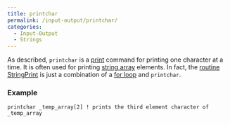 ```yaml
---
title: printchar
permalink: /input-output/printchar/
categories: 
  - Input-Output
  - Strings
---
```


As described, `printchar` is a [print](/input-output/print/) command for
printing one character at a time. It is often used for printing
[string array](/strings/string-arrays/) elements. In fact, the
[routine](/routines/) [StringPrint](/strings/stringprint/) is
just a combination of a [for loop](/loops/for/) and `printchar`.

### Example

    printchar _temp_array[2] ! prints the third element character of _temp_array
